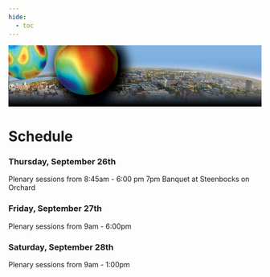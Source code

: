 ```yaml
---
hide:
  - toc
---
```


![CRA 2013](cra2013-header.jpg)

# Schedule


### Thursday, September 26th
Plenary sessions from 8:45am - 6:00 pm
7pm Banquet at Steenbocks on Orchard
 
### Friday, September 27th
Plenary sessions from 9am - 6:00pm
 
### Saturday, September 28th
Plenary sessions from 9am - 1:00pm
